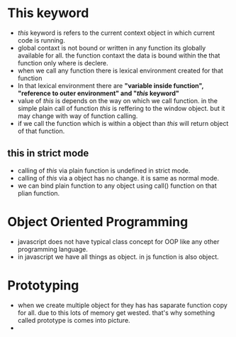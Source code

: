 # This keyword
- <i>this</i> keyword is refers to the current context object in which current code is running.
- global contaxt is not bound or written in any function its globally available for all. the function contaxt the data is bound within the that function only where is declere.
- when we call any function there is lexical environment created for that function
- In that lexical environment there are <b> "variable inside function", "reference to outer environment" and "<i>this</i> keyword" </b>
- value of <i>this</i> is depends on the way on which we call function. in the simple plain call of function <i>this</i> is reffering to the window object. but it may change with way of function calling.
- if we call the function which is within a object than <i>this</i> will return object of that function.
## this in strict mode
- calling of <i>this</i> via plain function is undefined in strict mode.
- calling of <i>this</i> via a object has no change. it is same as normal mode.
- we can bind plain function to any object using call() function on that plian function.

# Object Oriented Programming
- javascript does not have typical class concept for OOP like any other programming language.
- in javascript we have all things as object. in js function is also object.

# Prototyping
- when we create multiple object for they has has saparate function copy for all. due to this lots of memory get wested. that's why something called prototype is comes into picture.
-